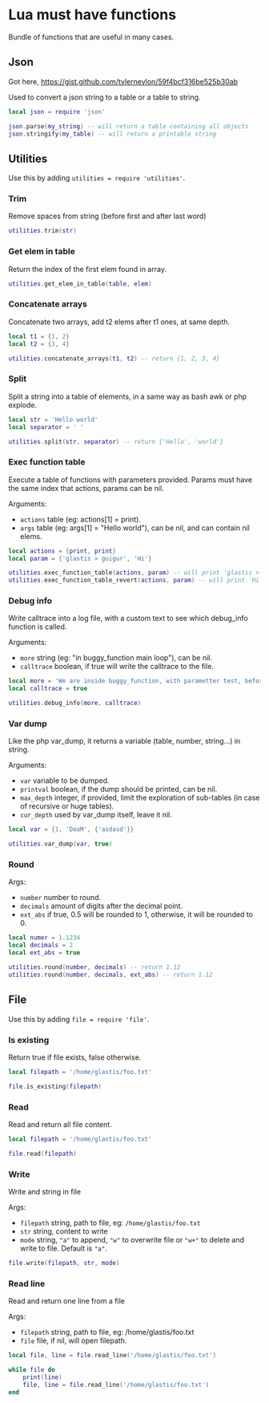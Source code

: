 # Lua must have functions

Bundle of functions that are useful in many cases.

## Json

Got here, https://gist.github.com/tylerneylon/59f4bcf316be525b30ab

Used to convert a json string to a table or a table to string.

```lua
local json = require 'json'

json.parse(my_string) -- will return a table containing all objects
json.stringify(my_table) -- will return a printable string
```

## Utilities

Use this by adding `utilities = require 'utilities'`.

### Trim

Remove spaces from string (before first and after last word)

```lua
utilities.trim(str)
```

### Get elem in table

Return the index of the first elem found in array.

```lua
utilities.get_elem_in_table(table, elem)
```

### Concatenate arrays

Concatenate two arrays, add t2 elems after t1 ones, at same depth.

```lua
local t1 = {1, 2}
local t2 = {3, 4}

utilities.concatenate_arrays(t1, t2) -- return {1, 2, 3, 4}
```

### Split

Split a string into a table of elements, in a same way as bash awk or php explode.

```lua
local str = 'Hello world'
local separator = ' '

utilities.split(str, separator) -- return {'Hello', 'world'} 
```

### Exec function table

Execute a table of functions with parameters provided. Params must have the same index that actions, params can be nil.

Arguments:
- `actions`       table (eg: actions[1] = print).
- `args`          table (eg: args[1] = "Hello world"), can be nil, and can contain nil elems.

```lua
local actions = {print, print}
local param = {'glastis > guigur', 'Hi'}

utilities.exec_function_table(actions, param) -- will print 'glastis > guigur' and 'Hi'
utilities.exec_function_table_revert(actions, param) -- will print 'Hi' and 'glastis > guigur' 
```

### Debug info

Write calltrace into a log file, with a custom text to see which debug_info function is called.

Arguments:
- `more`          string (eg: "in buggy_function main loop"), can be nil.
- `calltrace`     boolean, if true will write the calltrace to the file.

```lua
local more = 'We are inside buggy_function, with parametter test, before the infinite loop'
local calltrace = true

utilities.debug_info(more, calltrace)
```

### Var dump
Like the php var_dump, it returns a variable (table, number, string...) in string.

Arguments:
- `var`           variable to be dumped.
- `printval`      boolean, if the dump should be printed, can be nil.
- `max_depth`     integer, if provided, limit the exploration of sub-tables (in case of recursive or huge tables).
- `cur_depth`     used by var_dump itself, leave it nil.


```lua
local var = {1, 'DooM', {'asdasd'}}

utilities.var_dump(var, true)
```

### Round

Args:
- `number`        number to round.
- `decimals`      amount of digits after the decimal point.
- `ext_abs`       if true, 0.5 will be rounded to 1, otherwise, it will be rounded to 0.

```lua
local numer = 1.1234
local decimals = 2
local ext_abs = true

utilities.round(number, decimals) -- return 1.12
utilities.round(number, decimals, ext_abs) -- return 1.12
```

## File

Use this by adding `file = require 'file'`.

### Is existing

Return true if file exists, false otherwise.

```lua
local filepath = '/home/glastis/foo.txt'

file.is_existing(filepath)
```

### Read

Read and return all file content.

```lua
local filepath = '/home/glastis/foo.txt'

file.read(filepath)
```

### Write

Write and string in file

Args:
- `filepath`      string, path to file, eg: `/home/glastis/foo.txt`
- `str`           string, content to write
- `mode`          string, `"a"` to append, `"w"` to overwrite file or `"w+"` to delete and write to file. Default is `"a"`.

```lua
file.write(filepath, str, mode)
```

### Read line

Read and return one line from a file

Args:
- `filepath`      string, path to file, eg: /home/glastis/foo.txt
- `file`          file, if nil, will open filepath.

```lua
local file, line = file.read_line('/home/glastis/foo.txt')

while file do
    print(line)
    file, line = file.read_line('/home/glastis/foo.txt')
end
```
